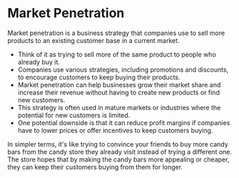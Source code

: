 # Market Penetration

Market penetration is a business strategy that companies use to sell more products to an existing customer base in a current market. 

* Think of it as trying to sell more of the same product to people who already buy it.
* Companies use various strategies, including promotions and discounts, to encourage customers to keep buying their products.
* Market penetration can help businesses grow their market share and increase their revenue without having to create new products or find new customers.
* This strategy is often used in mature markets or industries where the potential for new customers is limited.
* One potential downside is that it can reduce profit margins if companies have to lower prices or offer incentives to keep customers buying. 

In simpler terms, it's like trying to convince your friends to buy more candy bars from the candy store they already visit instead of trying a different one. The store hopes that by making the candy bars more appealing or cheaper, they can keep their customers buying from them for longer.

